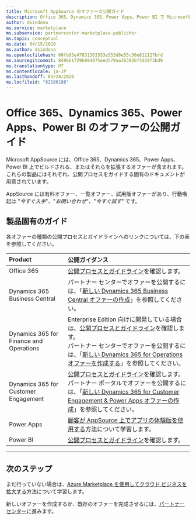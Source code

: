 ```yaml
---
title: Microsoft AppSource のオファーの公開ガイド
description: Office 365、Dynamics 365、Power Apps、Power BI で Microsoft AppSource にアプリを公開するためのステップ バイ ステップ ガイドおよび公開チェックリスト
author: dsindona
ms.service: marketplace
ms.subservice: partnercenter-marketplace-publisher
ms.topic: conceptual
ms.date: 04/15/2020
ms.author: dsindona
ms.openlocfilehash: 60fb95e47831363353e553d8e55c56e812127bfd
ms.sourcegitcommit: 849bb1729b89d075eed579aa36395bf4d29f3bd9
ms.translationtype: HT
ms.contentlocale: ja-JP
ms.lasthandoff: 04/28/2020
ms.locfileid: "82186188"
---
```

# <a name="offer-publishing-guide-for-office-365-dynamics-365-power-apps-and-power-bi"></a>Office 365、Dynamics 365、Power Apps、Power BI のオファーの公開ガイド

Microsoft AppSource には、Office 365、Dynamics 365、Power Apps、Power BI 上でビルドされる、またはそれらを拡張するオファーが含まれます。 これらの製品にはそれぞれ、公開プロセスをガイドする固有のドキュメントが用意されています。 

AppSource には有料オファー、一覧オファー、試用版オファーがあり、行動喚起は "*今すぐ入手*"、"*お問い合わせ*"、"*今すぐ試す*" です。

## <a name="product-specific-guides"></a>製品固有のガイド

各オファーの種類の公開プロセスとガイドラインへのリンクについては、下の表を参照してください。

| Product    | 公開ガイダンス  |
| :------------------- | :-------------------|
| Office 365 | [公開プロセスとガイドライン](/office/dev/store/submit-to-appsource-via-partner-center)を確認します。 |
| Dynamics 365 Business Central | パートナー センターでオファーを公開するには、「[新しい Dynamics 365 Business Central オファーの作成](./partner-center-portal/create-new-business-central-offer.md)」を参照してください。 |
| Dynamics 365 for Finance and Operations | Enterprise Edition 向けに開発している場合は、[公開プロセスとガイドライン](/dynamics365/fin-ops-core/dev-itpro/lcs-solutions/lcs-solutions-app-source)を確認します。<br/>パートナー センターでオファーを公開するには、「[新しい Dynamics 365 for Operations オファーを作成する](./partner-center-portal/create-new-operations-offer.md)」を参照してください。  |
| Dynamics 365 for Customer Engagement | [公開プロセスとガイドライン](/dynamics365/customer-engagement/developer/publish-app-appsource)を確認します。<br/>パートナー ポータルでオファーを公開するには、「[新しい Dynamics 365 for Customer Engagement & Power Apps オファーの作成](./partner-center-portal/create-new-customer-engagement-offer.md)」を参照してください。  |
| Power Apps | [顧客が AppSource 上でアプリの体験版を使用する](https://powerapps.microsoft.com/blog/appsource-test-drive/)方法について学習します。 |
| Power BI | [公開プロセスとガイドライン](/power-bi/developer/office-store)を確認します。 |

---

## <a name="next-steps"></a>次のステップ

まだ行っていない場合は、[Azure Marketplace を使用してクラウド ビジネスを拡大する](https://azuremarketplace.microsoft.com/sell)方法について学習します。

新しいオファーを作成するか、既存のオファーを完成させるには、[パートナー センター](https://partner.microsoft.com/dashboard/account/v3/enrollment/introduction/partnership)に進みます。
